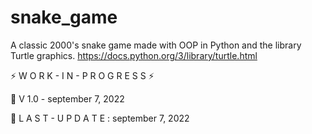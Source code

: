 # snake_game
A classic 2000's snake game made with OOP in Python and the library Turtle graphics. 
https://docs.python.org/3/library/turtle.html

⚡ W O R K - I N - P R O G R E S S ⚡

🦾 V 1.0 - september 7, 2022

🔧 L A S T - U P D A T E : september 7, 2022
